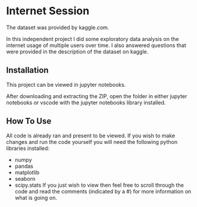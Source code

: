 
# Internet Session

The dataset was provided by kaggle.com. 

In this independent project I did some exploratory data analysis 
on the internet usage of multiple users over time. I also answered
questions that were provided in the description of the dataset on kaggle.


## Installation

This project can be viewed in jupyter notebooks.

After downloading and extracting the ZIP, open the folder in either
jupyter notebooks or vscode with the jupyter notebooks library installed.
    
## How To Use
All code is already ran and present to be viewed. If you wish to
make changes and run the code yourself you will need the following
python libraries installed:

- numpy
- pandas
- matplotlib
- seaborn
- scipy.stats
If you just wish to view then feel free to scroll through the code
and read the comments (indicated by a #) for more information on
what is going on.